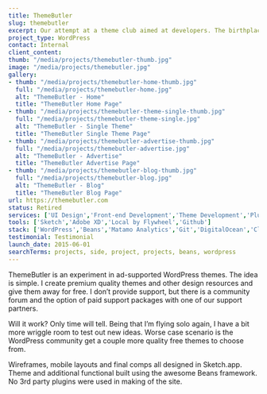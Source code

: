 ```yaml
---
title: ThemeButler
slug: themebutler
excerpt: Our attempt at a theme club aimed at developers. The birthplace of Beans.
project_type: WordPress
contact: Internal
client_content: 
thumb: "/media/projects/themebutler-thumb.jpg"
image: "/media/projects/themebutler.jpg"
gallery:
- thumb: "/media/projects/themebutler-home-thumb.jpg"
  full: "/media/projects/themebutler-home.jpg"
  alt: "ThemeButler - Home"
  title: "ThemeButler Home Page"
- thumb: "/media/projects/themebutler-theme-single-thumb.jpg"
  full: "/media/projects/themebutler-theme-single.jpg"
  alt: "ThemeButler - Single Theme"
  title: "ThemeButler Single Theme Page"
- thumb: "/media/projects/themebutler-advertise-thumb.jpg"
  full: "/media/projects/themebutler-advertise.jpg"
  alt: "ThemeButler - Advertise"
  title: "ThemeButler Advertise Page"
- thumb: "/media/projects/themebutler-blog-thumb.jpg"
  full: "/media/projects/themebutler-blog.jpg"
  alt: "ThemeButler - Blog"
  title: "ThemeButler Blog Page"
url: https://themebutler.com
status: Retired
services: ['UI Design','Front-end Development','Theme Development','Plugin Development']
tools: ['Sketch','Adobe XD','Local by Flywheel','Github']
stack: ['WordPress','Beans','Matamo Analytics','Git','DigitalOcean','Cloudflare']
testimonial: Testimonial
launch_date: 2015-06-01
searchTerms: projects, side, project, projects, beans, wordpress
---
```

ThemeButler is an experiment in ad-supported WordPress themes. The idea is simple. I create premium quality themes and other design resources and give them away for free. I don’t provide support, but there is a community forum and the option of paid support packages with one of our support partners.

Will it work? Only time will tell. Being that I’m flying solo again, I have a bit more wriggle room to test out new ideas. Worse case scenario is the WordPress community get a couple more quality free themes to choose from.

Wireframes, mobile layouts and final comps all designed in Sketch.app.
Theme and additional functional built using the awesome Beans framework.
No 3rd party plugins were used in making of the site.